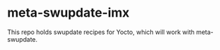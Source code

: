 # meta-swupdate-imx

This repo holds swupdate recipes for Yocto, which will work with meta-swupdate.
